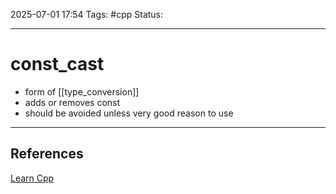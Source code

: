 
2025-07-01 17:54
Tags: #cpp
Status:

---
# const_cast
- form of [[type_conversion]]
- adds or removes const
- should be avoided unless very good reason to use


---
## References
[Learn Cpp](https://www.learncpp.com/cpp-tutorial/explicit-type-conversion-casting-and-static-cast/)


